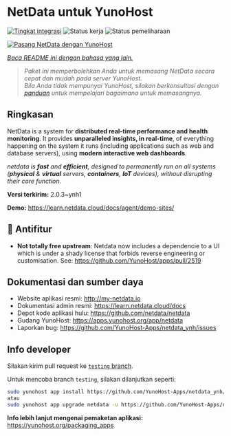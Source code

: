 <!--
N.B.: README ini dibuat secara otomatis oleh <https://github.com/YunoHost/apps/tree/master/tools/readme_generator>
Ini TIDAK boleh diedit dengan tangan.
-->

# NetData untuk YunoHost

[![Tingkat integrasi](https://dash.yunohost.org/integration/netdata.svg)](https://ci-apps.yunohost.org/ci/apps/netdata/) ![Status kerja](https://ci-apps.yunohost.org/ci/badges/netdata.status.svg) ![Status pemeliharaan](https://ci-apps.yunohost.org/ci/badges/netdata.maintain.svg)

[![Pasang NetData dengan YunoHost](https://install-app.yunohost.org/install-with-yunohost.svg)](https://install-app.yunohost.org/?app=netdata)

*[Baca README ini dengan bahasa yang lain.](./ALL_README.md)*

> *Paket ini memperbolehkan Anda untuk memasang NetData secara cepat dan mudah pada server YunoHost.*  
> *Bila Anda tidak mempunyai YunoHost, silakan berkonsultasi dengan [panduan](https://yunohost.org/install) untuk mempelajari bagaimana untuk memasangnya.*

## Ringkasan

NetData is a system for **distributed real-time performance and health monitoring**.
It provides **unparalleled insights, in real-time**, of everything happening on the
system it runs (including applications such as web and database servers), using
**modern interactive web dashboards**.

_netdata is **fast** and **efficient**, designed to permanently run on all systems
(**physical** & **virtual** servers, **containers**, **IoT** devices), without
disrupting their core function._


**Versi terkirim:** 2.0.3~ynh1

**Demo:** <https://learn.netdata.cloud/docs/agent/demo-sites/>
## :red_circle: Antifitur

- **Not totally free upstream**: Netdata now includes a dependencie to a UI which is under a shady license that forbids reverse engineering or customisation. See: https://github.com/YunoHost/apps/pull/2519

## Dokumentasi dan sumber daya

- Website aplikasi resmi: <http://my-netdata.io>
- Dokumentasi admin resmi: <https://learn.netdata.cloud/docs>
- Depot kode aplikasi hulu: <https://github.com/netdata/netdata>
- Gudang YunoHost: <https://apps.yunohost.org/app/netdata>
- Laporkan bug: <https://github.com/YunoHost-Apps/netdata_ynh/issues>

## Info developer

Silakan kirim pull request ke [`testing` branch](https://github.com/YunoHost-Apps/netdata_ynh/tree/testing).

Untuk mencoba branch `testing`, silakan dilanjutkan seperti:

```bash
sudo yunohost app install https://github.com/YunoHost-Apps/netdata_ynh/tree/testing --debug
atau
sudo yunohost app upgrade netdata -u https://github.com/YunoHost-Apps/netdata_ynh/tree/testing --debug
```

**Info lebih lanjut mengenai pemaketan aplikasi:** <https://yunohost.org/packaging_apps>
